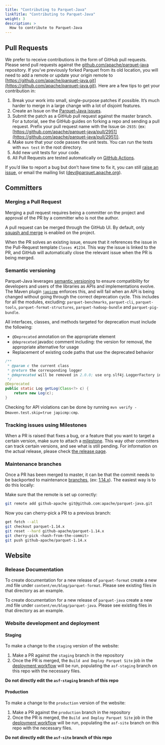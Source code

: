```yaml
---
title: "Contributing to Parquet-Java"
linkTitle: "Contributing to Parquet-Java"
weight: 3
description: >
  How to contribute to Parquet-Java
---
```


Pull Requests
-------------

We prefer to receive contributions in the form of GitHub pull requests. Please send pull requests against the [github.com/apache/parquet-java](https://github.com/apache/parquet-java) repository. If you’ve previously forked Parquet from its old location, you will need to add a remote or update your origin remote to [https://github.com/apache/parquet-java.git](https://github.com/apache/parquet-java.git). Here are a few tips to get your contribution in:

1.  Break your work into small, single-purpose patches if possible. It’s much harder to merge in a large change with a lot of disjoint features.
2.  Create an Issue on the [Parquet-Java issues](https://github.com/apache/parquet-java/issues).
3.  Submit the patch as a GitHub pull request against the master branch. For a tutorial, see the GitHub guides on forking a repo and sending a pull request. Prefix your pull request name with the Issue `GH-2935`: (ex: [https://github.com/apache/parquet-java/pull/2951](https://github.com/apache/parquet-java/pull/2951)).
4.  Make sure that your code passes the unit tests. You can run the tests with `mvn test` in the root directory.
5.  Add new unit tests for your code.
6.  All Pull Requests are tested automatically on [GitHub Actions](https://github.com/apache/parquet-java/actions).

If you’d like to report a bug but don’t have time to fix it, you can still [raise an issue](https://github.com/apache/parquet-java/issues), or email the mailing list ([dev@parquet.apache.org](mailto:dev@parquet.apache.org)).

Committers
----------

### Merging a Pull Request

Merging a pull request requires being a committer on the project and approval of the PR by a committer who is not the author.

A pull request can be merged through the GitHub UI. By default, only [squash and merge](https://github.com/apache/parquet-java/blob/824b7d009eb41539cb0e2f73110efc0ac5694251/.asf.yaml#L29) is enabled on the project.

When the PR solves an existing issue, ensure that it references the issue in the Pull-Request template `Closes #1234`. This way the issue is linked to the PR, and GitHub will automatically close the relevant issue when the PR is being merged.

### Semantic versioning

Parquet-Java leverages [semantic versioning](https://semver.org/#semantic-versioning-200) to ensure compatibility for developers and users of the libraries as APIs and implementations evolve. The Maven plugin [`japicmp`](https://github.com/siom79/japicmp) enforces this, and will fail when an API is being changed without going through the correct deprecation cycle. This includes for all the modules, excluding: `parquet-benchmarks`, `parquet-cli`, `parquet-tools`, `parquet-format-structures`, `parquet-hadoop-bundle` and `parquet-pig-bundle`.

All interfaces, classes, and methods targeted for deprecation must include the following:

- `@Deprecated` annotation on the appropriate element
- `@depreceted` javadoc comment including: the version for removal, the appropriate alternative for usage
- Replacement of existing code paths that use the deprecated behavior

```java
/**
 * @param c the current class
 * @return the corresponding logger
 * @deprecated will be removed in 2.0.0; use org.slf4j.LoggerFactory instead.
 */
@Deprecated
public static Log getLog(Class<?> c) {
    return new Log(c);
}
```

Checking for API violations can be done by running `mvn verify -Dmaven.test.skip=true japicmp:cmp`.

### Tracking issues using Milestones

When a PR is raised that fixes a bug, or a feature that you want to target a certain version, make sure to attach a [milestone](https://github.com/apache/parquet-java/milestones). This way other committers can track certain versions, and see what is still pending. For information on the actual release, please check [the release page](releasing.md).

### Maintenance branches

Once a PR has been merged to master, it can be that the commit needs to be backported to maintenance [branches](https://github.com/apache/parquet-java/branches), (ex: [1.14.x](https://github.com/apache/parquet-java/tree/parquet-1.14.x)). The easiest way is to do this locally:

Make sure that the remote is set up correctly:

```sh
git remote add github-apache git@github.com:apache/parquet-java.git
```

Now you can cherry-pick a PR to a previous branch:

```sh
get fetch --all
git checkout parquet-1.14.x
git reset --hard github-apache/parquet-1.14.x
git cherry-pick <hash-from-the-commit>
git push github-apache/parquet-1.14.x
```

Website
-------
### Release Documentation

To create documentation for a new release of `parquet-format` create a new <releaseNumber>.md file under `content/en/blog/parquet-format`. Please see existing files in that directory as an example.

To create documentation for a new release of `parquet-java` create a new <releaseNumber>.md file under `content/en/blog/parquet-java`. Please see existing files in that directory as an example.

### Website development and deployment

#### Staging

To make a change to the `staging` version of the website:
1. Make a PR against the `staging` branch in the repository
2. Once the PR is merged, the `Build and Deploy Parquet Site`
job in the [deployment workflow](https://github.com/apache/parquet-site/blob/staging/.github/workflows/deploy.yml) will be run, populating the `asf-staging` branch on this repo with the necessary files.

**Do not directly edit the `asf-staging` branch of this repo**

#### Production

To make a change to the `production` version of the website:
1. Make a PR against the `production` branch in the repository
2. Once the PR is merged, the `Build and Deploy Parquet Site`
job in the [deployment workflow](https://github.com/apache/parquet-site/blob/production/.github/workflows/deploy.yml) will be run, populating the `asf-site` branch on this repo with the necessary files.

**Do not directly edit the `asf-site` branch of this repo**
